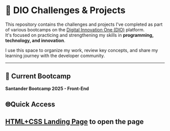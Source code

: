 # 🚀 DIO Challenges & Projects

This repository contains the challenges and projects I've completed as part of various bootcamps on the [Digital Innovation One (DIO)](https://www.dio.me/) platform.  
It's focused on practicing and strengthening my skills in **programming, technology, and innovation**.

I use this space to organize my work, review key concepts, and share my learning journey with the developer community.

---

## 💼 Current Bootcamp

**Santander Bootcamp 2025 - Front-End**

## 🌐Quick Access

## [HTML+CSS Landing Page](https://diolandingpagechallenge.netlify.app/) to open the page
